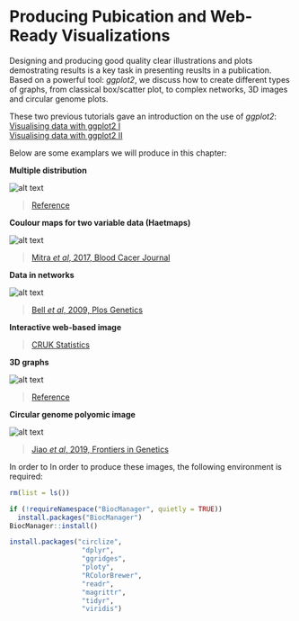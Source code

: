 # Producing Pubication and Web-Ready Visualizations

Designing and producing good quality clear illustrations and plots demostrating results is a key task in presenting reuslts in a publication. Based on a powerful tool: *ggplot2*, we discuss how to create different types of graphs, from classical box/scatter plot, to complex networks, 3D images and circular genome plots.

These two previous tutorials gave an introduction on the use of *ggplot2*:   
[Visualising data with ggplot2 I](https://github.com/liuchen37/R_tutorials/blob/main/Foundation:%20Visualising%20data%20with%20ggplot2%20I.r)  
[Visualising data with ggplot2 II](https://github.com/liuchen37/R_tutorials/blob/main/Foundation:%20Visualising%20data%20with%20ggplot2%20II.r)

Below are some examplars we will produce in this chapter:

**Multiple distribution**

![alt text](https://clauswilke.com/dataviz/boxplots_violins_files/figure-html/dw-nominate-ridgeline-1.png)
> [Reference](https://clauswilke.com/dataviz/boxplots-violins.html#ref-Wehrwein-Lincoln-weather)


**Coulour maps for two variable data (Haetmaps)**

![alt text](https://media.springernature.com/full/springer-static/image/art%3A10.1038%2Fbcj.2017.56/MediaObjects/41408_2017_Article_BFbcj201756_Fig3_HTML.jpg?as=webp)
> [Mitra *et al*, 2017, Blood Cacer Journal](https://www.nature.com/articles/bcj201756)

**Data in networks**

![alt text](https://journals.plos.org/plosgenetics/article/figure/image?size=large&id=info:doi/10.1371/journal.pgen.1000414.g004)
> [Bell *et al*, 2009, Plos Genetics](https://journals.plos.org/plosgenetics/article?id=10.1371/journal.pgen.1000414)

**Interactive web-based image**

> [CRUK Statistics](https://www.cancerresearchuk.org/health-professional/cancer-statistics/statistics-by-cancer-type/breast-cancer/incidence-in-situ#heading-One)

**3D graphs**

![alt text](https://d2mvzyuse3lwjc.cloudfront.net/www/resources/graph_gallery/images_galleries_new/3DSurSkipGridlineIgnorMissingValue_openGL.png)
> [Reference](https://www.originlab.com/www/products/GraphGallery.aspx?GID=198)

**Circular genome polyomic image**

![alt text](https://www.frontiersin.org/files/Articles/437351/fgene-10-00404-HTML/image_m/fgene-10-00404-g003.jpg)
> [Jiao *et al*, 2019, Frontiers in Genetics](https://www.frontiersin.org/articles/10.3389/fgene.2019.00404/full)


In order to In order to produce these images, the following environment is required:

```r
rm(list = ls())

if (!requireNamespace("BiocManager", quietly = TRUE))
  install.packages("BiocManager")
BiocManager::install()

install.packages("circlize",
                  "dplyr",
                  "ggridges",
                  "ploty",
                  "RColorBrewer",
                  "readr",
                  "magrittr",
                  "tidyr",
                  "viridis")
 
```
